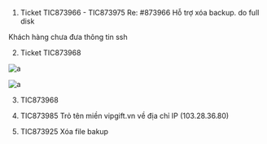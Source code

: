 1. Ticket TIC873966 - TIC873975 Re: #873966
Hỗ trợ xóa backup. do full disk

Khách hàng chưa đưa thông tin ssh

2. Ticket TIC873968

![a](https://f6-zpcloud.zdn.vn/3667276883521831918/e5e6cfa614ccd89281dd.jpg)

![a](https://f6-zpcloud.zdn.vn/6456708464710730900/961af47e2b14e74abe05.jpg)

3. TIC873968

4. TIC873985
Trỏ tên miền vipgift.vn về địa chỉ IP (103.28.36.80)

5. TIC873925 Xóa file bakup

